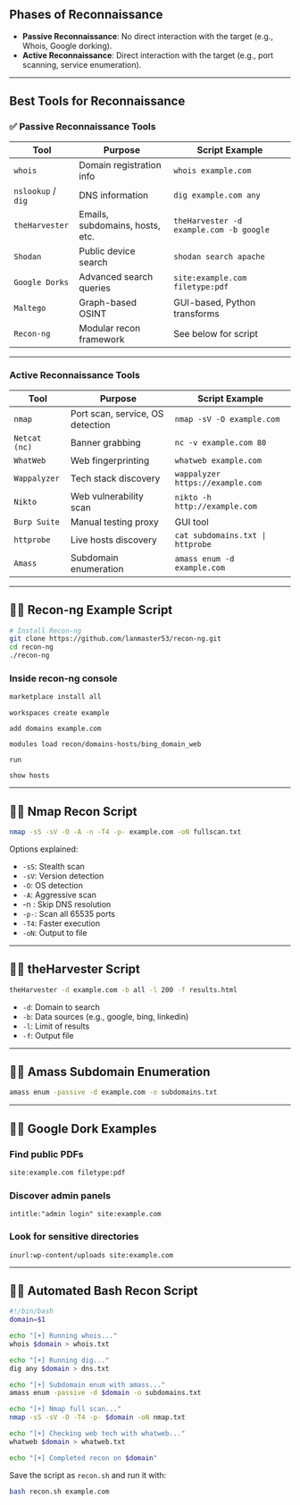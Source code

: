 
## Phases of Reconnaissance

- **Passive Reconnaissance**: No direct interaction with the target (e.g., Whois, Google dorking).
- **Active Reconnaissance**: Direct interaction with the target (e.g., port scanning, service enumeration).
---

## Best Tools for Reconnaissance

### ✅ Passive Reconnaissance Tools

| Tool               | Purpose                         | Script Example                          |
| ------------------ | ------------------------------- | --------------------------------------- |
| `whois`            | Domain registration info        | `whois example.com`                     |
| `nslookup` / `dig` | DNS information                 | `dig example.com any`                   |
| `theHarvester`     | Emails, subdomains, hosts, etc. | `theHarvester -d example.com -b google` |
| `Shodan`           | Public device search            | `shodan search apache`                  |
| `Google Dorks`     | Advanced search queries         | `site:example.com filetype:pdf`         |
| `Maltego`          | Graph-based OSINT               | GUI-based, Python transforms            |
| `Recon-ng`         | Modular recon framework         | See below for script                    |

---

### Active Reconnaissance Tools

| Tool          | Purpose                          | Script Example                   |
| ------------- | -------------------------------- | -------------------------------- |
| `nmap`        | Port scan, service, OS detection | `nmap -sV -O example.com`        |
| `Netcat (nc)` | Banner grabbing                  | `nc -v example.com 80`           |
| `WhatWeb`     | Web fingerprinting               | `whatweb example.com`            |
| `Wappalyzer`  | Tech stack discovery             | `wappalyzer https://example.com` |
| `Nikto`       | Web vulnerability scan           | `nikto -h http://example.com`    |
| `Burp Suite`  | Manual testing proxy             | GUI tool                         |
| `httprobe`    | Live hosts discovery             | `cat subdomains.txt \| httprobe` |
| `Amass`       | Subdomain enumeration            | `amass enum -d example.com`      |

---

## 🧑‍💻 Recon-ng Example Script

```bash
# Install Recon-ng
git clone https://github.com/lanmaster53/recon-ng.git
cd recon-ng
./recon-ng
```

### Inside recon-ng console
```bash
marketplace install all
```

```
workspaces create example
```

```
add domains example.com
```

```
modules load recon/domains-hosts/bing_domain_web
```

```
run
```

```
show hosts
```

---

## 🧑‍💻 Nmap Recon Script

```bash
nmap -sS -sV -O -A -n -T4 -p- example.com -oN fullscan.txt
```

Options explained:

- `-sS`: Stealth scan
- `-sV`: Version detection
- `-O`: OS detection
- `-A`: Aggressive scan
-  -n : Skip DNS resolution
- `-p-`: Scan all 65535 ports
- `-T4`: Faster execution
- `-oN`: Output to file

---

## 🧑‍💻 theHarvester Script

```bash
theHarvester -d example.com -b all -l 200 -f results.html
```

- `-d`: Domain to search
- `-b`: Data sources (e.g., google, bing, linkedin)
- `-l`: Limit of results
- `-f`: Output file

---

## 🧑‍💻 Amass Subdomain Enumeration

```bash
amass enum -passive -d example.com -o subdomains.txt
```

---

## 🧑‍💻 Google Dork Examples

### Find public PDFs
```bash
site:example.com filetype:pdf
```

### Discover admin panels
```
intitle:"admin login" site:example.com
```

### Look for sensitive directories

```
inurl:wp-content/uploads site:example.com
```

---

## 🧑‍💻 Automated Bash Recon Script

```bash
#!/bin/bash
domain=$1

echo "[+] Running whois..."
whois $domain > whois.txt

echo "[+] Running dig..."
dig any $domain > dns.txt

echo "[+] Subdomain enum with amass..."
amass enum -passive -d $domain -o subdomains.txt

echo "[+] Nmap full scan..."
nmap -sS -sV -O -T4 -p- $domain -oN nmap.txt

echo "[+] Checking web tech with whatweb..."
whatweb $domain > whatweb.txt

echo "[+] Completed recon on $domain"
```

Save the script as `recon.sh` and run it with:

```bash
bash recon.sh example.com
```
